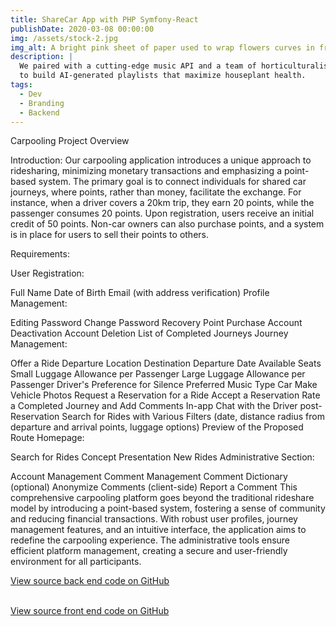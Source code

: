 ```yaml
---
title: ShareCar App with PHP Symfony-React
publishDate: 2020-03-08 00:00:00
img: /assets/stock-2.jpg
img_alt: A bright pink sheet of paper used to wrap flowers curves in front of rich blue background
description: |
  We paired with a cutting-edge music API and a team of horticulturalists
  to build AI-generated playlists that maximize houseplant health.
tags:
  - Dev
  - Branding
  - Backend
---
```


Carpooling Project Overview

Introduction:
Our carpooling application introduces a unique approach to ridesharing, minimizing monetary transactions and emphasizing a point-based system. The primary goal is to connect individuals for shared car journeys, where points, rather than money, facilitate the exchange. For instance, when a driver covers a 20km trip, they earn 20 points, while the passenger consumes 20 points. Upon registration, users receive an initial credit of 50 points. Non-car owners can also purchase points, and a system is in place for users to sell their points to others.

Requirements:

User Registration:

Full Name
Date of Birth
Email (with address verification)
Profile Management:

Editing
Password Change
Password Recovery
Point Purchase
Account Deactivation
Account Deletion
List of Completed Journeys
Journey Management:

Offer a Ride
Departure Location
Destination
Departure Date
Available Seats
Small Luggage Allowance per Passenger
Large Luggage Allowance per Passenger
Driver's Preference for Silence
Preferred Music Type
Car Make
Vehicle Photos
Request a Reservation for a Ride
Accept a Reservation
Rate a Completed Journey and Add Comments
In-app Chat with the Driver post-Reservation
Search for Rides with Various Filters (date, distance radius from departure and arrival points, luggage options)
Preview of the Proposed Route
Homepage:

Search for Rides
Concept Presentation
New Rides
Administrative Section:

Account Management
Comment Management
Comment Dictionary (optional)
Anonymize Comments (client-side)
Report a Comment
This comprehensive carpooling platform goes beyond the traditional rideshare model by introducing a point-based system, fostering a sense of community and reducing financial transactions. With robust user profiles, journey management features, and an intuitive interface, the application aims to redefine the carpooling experience. The administrative tools ensure efficient platform management, creating a secure and user-friendly environment for all participants.

<p><a href="https://github.com/SlimChi/share-car-backend" target="_blank">View source back end code on GitHub</a> </br></br>

<p><a href="https://github.com/INCUBATEUR-M2i-AFPA/share-car-backend" target="_blank">View source front end code on GitHub</a></p>
